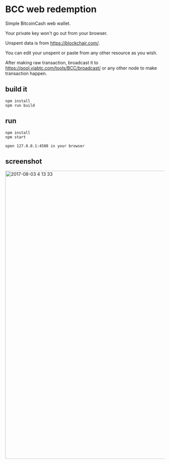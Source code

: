 # BCC web redemption

Simple BitcoinCash web wallet.

Your private key won't go out from your browser.

Unspent data is from https://blockchair.com/.

You can edit your unspent or paste from any other resource as you wish.

After making raw transaction, broadcast it to https://pool.viabtc.com/tools/BCC/broadcast/ or any other node to make transaction happen.

## build it
```
npm install
npm run build
```
## run
```
npm install
npm start

open 127.0.0.1:4500 in your browser
```
## screenshot
<img width="910" alt="2017-08-03 4 13 33" src="https://user-images.githubusercontent.com/910022/28912449-e17ff900-7866-11e7-87fc-64de38d64c06.png">
